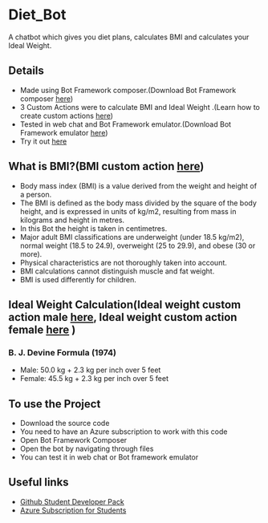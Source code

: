 # Diet_Bot
A chatbot which gives you diet plans, calculates BMI and calculates your Ideal Weight.

## Details
- Made using Bot Framework composer.(Download Bot Framework composer [here][1])
- 3 Custom Actions were to calculate BMI and Ideal Weight .(Learn how to create custom actions [here][2])
- Tested in web chat and Bot Framework emulator.(Download Bot Framework emulator [here][3])
- Try it out [here][4]

## What is BMI?(BMI custom action [here][5])
- Body mass index (BMI) is a value derived from the weight and height of a person. 
- The BMI is defined as the body mass divided by the square of the body height, and is expressed in units of kg/m2, resulting from mass in kilograms and height in metres.
- In this Bot the height is taken in centimetres.
- Major adult BMI classifications are underweight (under 18.5 kg/m2), normal weight (18.5 to 24.9), overweight (25 to 29.9), and obese (30 or more).
- Physical characteristics are not thoroughly taken into account.
- BMI calculations cannot distinguish muscle and fat weight.
- BMI is used differently for children.

## Ideal Weight Calculation(Ideal weight custom action male [here][6], Ideal weight custom action female [here][7] )
### B. J. Devine Formula (1974)
- Male:	50.0 kg + 2.3 kg per inch over 5 feet
- Female:	45.5 kg + 2.3 kg per inch over 5 feet

## To use the Project
- Download the source code
- You need to have an Azure subscription to work with this code
- Open Bot Framework Composer
- Open the bot by navigating through files
- You can test it in web chat or Bot framework emulator

## Useful links
- [Github Student Developer Pack][8]
- [Azure Subscription for Students][9]

[1]:https://github.com/microsoft/BotFramework-Composer/blob/main/README.md
[2]:https://docs.microsoft.com/en-us/composer/how-to-create-custom-actions#:~:text=1%20Open%20the%20bot%20in%20Composer.%20Select%20a,to%20test%20the%20bot%20in%20Web%20Chat.%20
[3]:https://github.com/microsoft/BotFramework-Emulator
[4]:https://webchat.botframework.com/embed/DietBot6/gemini?b=DietBot6&s=M_vWoWl7tdM.je4pIAHj6P7YRFvx1D65pyrpVjKKdhS0Ohgd6xm91-4&username=You
[5]:https://github.com/Aksky16/Diet_Bot/tree/master/BMI
[6]:https://github.com/Aksky16/Diet_Bot/tree/master/IWF
[7]:https://github.com/Aksky16/Diet_Bot/tree/master/IWM
[8]:https://docs.github.com/en/education/explore-the-benefits-of-teaching-and-learning-with-github-education/use-github-for-your-schoolwork/apply-for-a-student-developer-pack
[9]:https://azure.microsoft.com/en-in/free/students/
